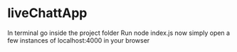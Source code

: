 # liveChattApp
In terminal go inside the project folder
Run node index.js
now simply open a few instances of localhost:4000 in your browser
